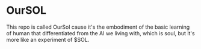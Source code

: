 # OurSOL
This repo is called OurSol cause it's the embodiment of the basic learning of human that differentiated from the AI we living with, which is soul, but it's more like an experiment of $SOL. 
